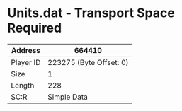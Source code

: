 
#  Units.dat - Transport Space Required
Address   | 664410
----------|-------------
Player ID | 223275 (Byte Offset: 0)
Size 	  | 1
Length 	  | 228
SC:R      | Simple Data


